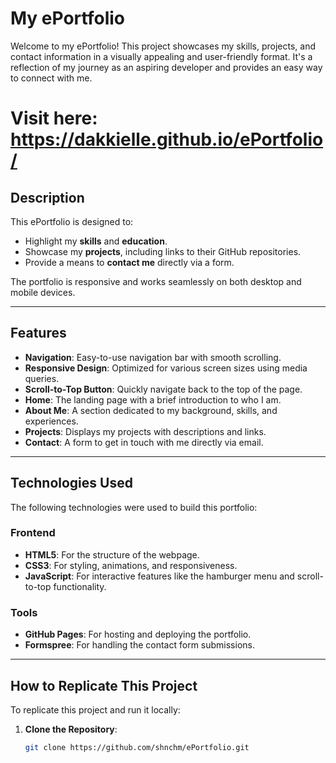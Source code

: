 # My ePortfolio

Welcome to my ePortfolio! This project showcases my skills, projects, and contact information in a visually appealing and user-friendly format. It's a reflection of my journey as an aspiring developer and provides an easy way to connect with me.

# Visit here: https://dakkielle.github.io/ePortfolio/

## Description

This ePortfolio is designed to:
- Highlight my **skills** and **education**.
- Showcase my **projects**, including links to their GitHub repositories.
- Provide a means to **contact me** directly via a form.

The portfolio is responsive and works seamlessly on both desktop and mobile devices.

---

## Features

- **Navigation**: Easy-to-use navigation bar with smooth scrolling.
- **Responsive Design**: Optimized for various screen sizes using media queries.
- **Scroll-to-Top Button**: Quickly navigate back to the top of the page.
- **Home**: The landing page with a brief introduction to who I am.
- **About Me**: A section dedicated to my background, skills, and experiences.
- **Projects**: Displays my projects with descriptions and links.
- **Contact**: A form to get in touch with me directly via email.

---

## Technologies Used

The following technologies were used to build this portfolio:

### Frontend
- **HTML5**: For the structure of the webpage.
- **CSS3**: For styling, animations, and responsiveness.
- **JavaScript**: For interactive features like the hamburger menu and scroll-to-top functionality.

### Tools
- **GitHub Pages**: For hosting and deploying the portfolio.
- **Formspree**: For handling the contact form submissions.

---

## How to Replicate This Project

To replicate this project and run it locally:

1. **Clone the Repository**:
   ```bash
   git clone https://github.com/shnchm/ePortfolio.git
